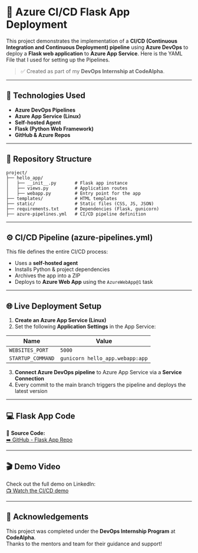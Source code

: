 # 🚀 Azure CI/CD Flask App Deployment

This project demonstrates the implementation of a **CI/CD (Continuous Integration and Continuous Deployment) pipeline** using **Azure DevOps** to deploy a **Flask web application** to **Azure App Service**.
Here is the YAML File that I used for setting up the Pipelines.
> ✅ Created as part of my **DevOps Internship at CodeAlpha**.

---

## 🔧 Technologies Used

- **Azure DevOps Pipelines**
- **Azure App Service (Linux)**
- **Self-hosted Agent**
- **Flask (Python Web Framework)**
- **GitHub & Azure Repos**

---

## 📁 Repository Structure

```
project/
├── hello_app/
│   ├── __init__.py       # Flask app instance
│   ├── views.py          # Application routes
│   ├── webapp.py         # Entry point for the app
├── templates/            # HTML templates
├── static/               # Static files (CSS, JS, JSON)
├── requirements.txt      # Dependencies (Flask, gunicorn)
├── azure-pipelines.yml   # CI/CD pipeline definition
```

---

## ⚙️ CI/CD Pipeline (azure-pipelines.yml)

This file defines the entire CI/CD process:

- Uses a **self-hosted agent**
- Installs Python & project dependencies
- Archives the app into a ZIP
- Deploys to **Azure Web App** using the `AzureWebApp@1` task

---

## 🌐 Live Deployment Setup

1. **Create an Azure App Service (Linux)**  
2. Set the following **Application Settings** in the App Service:

| Name              | Value                                 |
|-------------------|----------------------------------------|
| `WEBSITES_PORT`   | `5000`                                 |
| `STARTUP_COMMAND` | `gunicorn hello_app.webapp:app`        |

3. **Connect Azure DevOps pipeline** to Azure App Service via a **Service Connection**
4. Every commit to the main branch triggers the pipeline and deploys the latest version

---

## 💻 Flask App Code

🔗 **Source Code:**  
[➡️ GitHub - Flask App Repo](https://github.com/ansh-gadhia/SimpleFlaskWebApp)

---

## 🎬 Demo Video

Check out the full demo on LinkedIn:  
[📺 Watch the CI/CD demo](https://www.linkedin.com/in/ansh-gadhia)

---

## 🤝 Acknowledgements

This project was completed under the **DevOps Internship Program** at **CodeAlpha**.  
Thanks to the mentors and team for their guidance and support!
